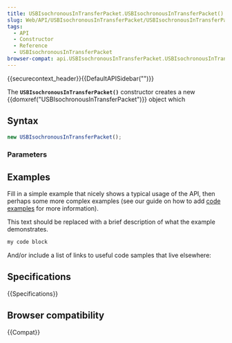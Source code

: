 ```yaml
---
title: USBIsochronousInTransferPacket.USBIsochronousInTransferPacket()
slug: Web/API/USBIsochronousInTransferPacket/USBIsochronousInTransferPacket
tags:
  - API
  - Constructor
  - Reference
  - USBIsochronousInTransferPacket
browser-compat: api.USBIsochronousInTransferPacket.USBIsochronousInTransferPacket
---
```

{{securecontext_header}}{{DefaultAPISidebar("")}}

The **`USBIsochronousInTransferPacket()`** constructor creates a new {{domxref("USBIsochronousInTransferPacket")}} object which 

## Syntax

```js
new USBIsochronousInTransferPacket();
```

### Parameters



## Examples

Fill in a simple example that nicely shows a typical usage of the API, then perhaps some more complex examples (see our guide on how to add [code examples](/en-US/docs/MDN/Contribute/Structures/Code_examples) for more information).

This text should be replaced with a brief description of what the example demonstrates.

```js
my code block
```

And/or include a list of links to useful code samples that live elsewhere:

## Specifications

{{Specifications}}

## Browser compatibility

{{Compat}}

